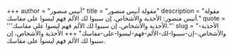 +++
author = "أنيس منصور"
title = "مقولة أنيس منصور"
description = "مقولة أنيس منصور: الأحذية والأشخاص، إن سببوا لك الألم فهم ليسوا على مقاسك."
quote = '''الأحذية والأشخاص، إن سببوا لك الألم فهم ليسوا على مقاسك.'''
slug = "الأحذية-والأشخاص،-إن-سببوا-لك-الألم-فهم-ليسوا-على-مقاسك"
+++
الأحذية والأشخاص، إن سببوا لك الألم فهم ليسوا على مقاسك.
